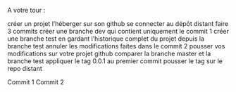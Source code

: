 A votre tour : 

créer un projet 
l’héberger sur son github
se connecter au dépôt distant
faire 3 commits
créer une branche dev qui contient uniquement le commit 1
créer une branche test en gardant l’historique complet du projet
depuis la branche test annuler les modifications faites dans le commit 2
pousser vos modifications sur votre projet github
comparer la branche master et la branche test
appliquer le tag 0.0.1 au premier commit
pousser le tag sur le repo distant

Commit 1
Commit 2